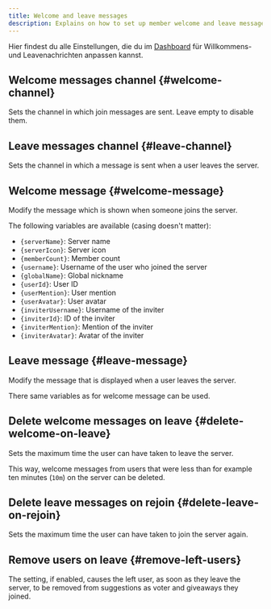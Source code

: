 ```yaml
---
title: Welcome and leave messages
description: Explains on how to set up member welcome and leave messages.
---
```


Hier findest du alle Einstellungen, die du im [Dashboard](https://tomatenkuchen.com/dashboard/settings#welcomeChannel) für Willkommens- und Leavenachrichten anpassen kannst.

## Welcome messages channel {#welcome-channel}

Sets the channel in which join messages are sent.
Leave empty to disable them.

## Leave messages channel {#leave-channel}

Sets the channel in which a message is sent when a user leaves the server.

## Welcome message {#welcome-message}

Modify the message which is shown when someone joins the server.

The following variables are available (casing doesn't matter):
- `{serverName}`: Server name
- `{serverIcon}`: Server icon
- `{memberCount}`: Member count
- `{username}`: Username of the user who joined the server
- `{globalName}`:  Global nickname
- `{userId}`: User ID
- `{userMention}`: User mention
- `{userAvatar}`: User avatar
- `{inviterUsername}`: Username of the inviter
- `{inviterId}`: ID of the inviter
- `{inviterMention}`: Mention of the inviter
- `{inviterAvatar}`: Avatar of the inviter

## Leave message {#leave-message}

Modify the message that is displayed when a user leaves the server.

There same variables as for welcome message can be used.

## Delete welcome messages on leave {#delete-welcome-on-leave}

Sets the maximum time the user can have taken to leave the server.

This way, welcome messages from users that were less than for example ten minutes (`10m`) on the server can be deleted.

## Delete leave messages on rejoin {#delete-leave-on-rejoin}

Sets the maximum time the user can have taken to join the server again.

## Remove users on leave {#remove-left-users}

The setting, if enabled, causes the left user, as soon as they leave the server, to be removed from suggestions as voter and giveaways they joined.
